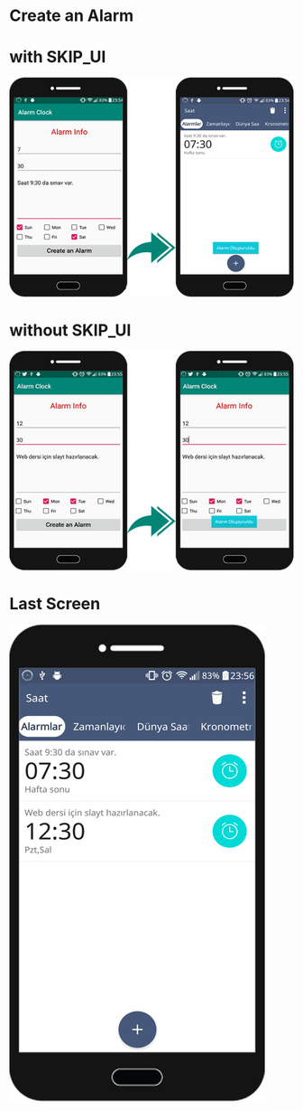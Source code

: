 # Create an Alarm

# with SKIP_UI
![screenshot](https://github.com/MehmetAliSicak/AndroidApplicationDevelopmentWithKotlin/blob/master/IntentApp/AlarmClock/appimage/create%20alarm%20with%20skip_ui.png?raw=true)

# without SKIP_UI
![screenshot](https://github.com/MehmetAliSicak/AndroidApplicationDevelopmentWithKotlin/blob/master/IntentApp/AlarmClock/appimage/create%20alarm%20without%20skip_ui.png?raw=true)

# Last Screen
![screenshot](https://github.com/MehmetAliSicak/AndroidApplicationDevelopmentWithKotlin/blob/master/IntentApp/AlarmClock/appimage/create%20an%20alarm%20last%20screen.png?raw=true)
